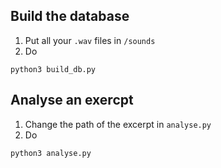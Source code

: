 ## Build the database

1. Put all your `.wav` files in `/sounds`
2. Do
```
python3 build_db.py
```

## Analyse an exercpt
1. Change the path of the excerpt in `analyse.py`
2. Do
```
python3 analyse.py
```